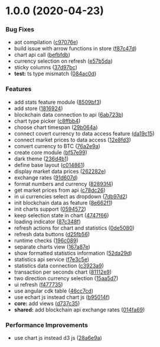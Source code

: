 <a name="1.0.0"></a>
# 1.0.0 (2020-04-23)


### Bug Fixes

*  aot compilation ([c97076e](https://github.com/hirohito-protagonist/blockchain-market-data/commit/c97076e))
* build issue with arrow functions in store ([f87c47d](https://github.com/hirohito-protagonist/blockchain-market-data/commit/f87c47d))
* chart api call ([befbfdb](https://github.com/hirohito-protagonist/blockchain-market-data/commit/befbfdb))
* currency selection on refresh ([e57b5da](https://github.com/hirohito-protagonist/blockchain-market-data/commit/e57b5da))
* sticky columns ([37d97bc](https://github.com/hirohito-protagonist/blockchain-market-data/commit/37d97bc))
* **test:** ts type mismatch ([084ac0d](https://github.com/hirohito-protagonist/blockchain-market-data/commit/084ac0d))


### Features

* add stats feature module ([8509bf3](https://github.com/hirohito-protagonist/blockchain-market-data/commit/8509bf3))
* add store ([1816924](https://github.com/hirohito-protagonist/blockchain-market-data/commit/1816924))
* blockchain data connection to api ([6ab723b](https://github.com/hirohito-protagonist/blockchain-market-data/commit/6ab723b))
* chart type picker ([c8ffbb4](https://github.com/hirohito-protagonist/blockchain-market-data/commit/c8ffbb4))
* choose chart timespan ([29b064a](https://github.com/hirohito-protagonist/blockchain-market-data/commit/29b064a))
* connect covert currency to data access feature ([da19c15](https://github.com/hirohito-protagonist/blockchain-market-data/commit/da19c15))
* connect market prices to data access ([12e8fd3](https://github.com/hirohito-protagonist/blockchain-market-data/commit/12e8fd3))
* convert currency to BTC ([76a2e9a](https://github.com/hirohito-protagonist/blockchain-market-data/commit/76a2e9a))
* create core module ([bf57e99](https://github.com/hirohito-protagonist/blockchain-market-data/commit/bf57e99))
* dark theme ([236d4b1](https://github.com/hirohito-protagonist/blockchain-market-data/commit/236d4b1))
* define base layout ([c014861](https://github.com/hirohito-protagonist/blockchain-market-data/commit/c014861))
* display market data prices ([262282e](https://github.com/hirohito-protagonist/blockchain-market-data/commit/262282e))
* exchange rates ([91d607d](https://github.com/hirohito-protagonist/blockchain-market-data/commit/91d607d))
* format numbers and currency ([82893f4](https://github.com/hirohito-protagonist/blockchain-market-data/commit/82893f4))
* get market prices from api ([c78dc26](https://github.com/hirohito-protagonist/blockchain-market-data/commit/c78dc26))
* in ui currencies select as dropdown ([7db97d2](https://github.com/hirohito-protagonist/blockchain-market-data/commit/7db97d2))
* init blockchain data as feature ([8e662f1](https://github.com/hirohito-protagonist/blockchain-market-data/commit/8e662f1))
* init charts support ([0594572](https://github.com/hirohito-protagonist/blockchain-market-data/commit/0594572))
* keep selection state in chart ([4747f66](https://github.com/hirohito-protagonist/blockchain-market-data/commit/4747f66))
* loading indicator ([87c348f](https://github.com/hirohito-protagonist/blockchain-market-data/commit/87c348f))
* refresh actions for chart and statistics ([0de5080](https://github.com/hirohito-protagonist/blockchain-market-data/commit/0de5080))
* refresh data buttons ([d25fb56](https://github.com/hirohito-protagonist/blockchain-market-data/commit/d25fb56))
* runtime checks ([196c089](https://github.com/hirohito-protagonist/blockchain-market-data/commit/196c089))
* separate charts view ([167a87e](https://github.com/hirohito-protagonist/blockchain-market-data/commit/167a87e))
* show formatted statistics information ([52da29d](https://github.com/hirohito-protagonist/blockchain-market-data/commit/52da29d))
* statistics api service ([f7e3c5e](https://github.com/hirohito-protagonist/blockchain-market-data/commit/f7e3c5e))
* statistics data connection ([c3923a9](https://github.com/hirohito-protagonist/blockchain-market-data/commit/c3923a9))
* transaction per seconds chart ([81112e9](https://github.com/hirohito-protagonist/blockchain-market-data/commit/81112e9))
* two direction currency selection ([15aa5d7](https://github.com/hirohito-protagonist/blockchain-market-data/commit/15aa5d7))
* ui refresh ([f477735](https://github.com/hirohito-protagonist/blockchain-market-data/commit/f477735))
* use angular cdk table ([46cc7cd](https://github.com/hirohito-protagonist/blockchain-market-data/commit/46cc7cd))
* use echart js instead chart js ([b95014f](https://github.com/hirohito-protagonist/blockchain-market-data/commit/b95014f))
* **core:** add views ([d737c35](https://github.com/hirohito-protagonist/blockchain-market-data/commit/d737c35))
* **shared:** add blockchain api exchange rates ([014fa69](https://github.com/hirohito-protagonist/blockchain-market-data/commit/014fa69))


### Performance Improvements

* use chart js instead d3 js ([28a6e9a](https://github.com/hirohito-protagonist/blockchain-market-data/commit/28a6e9a))



